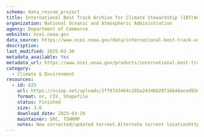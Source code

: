```yaml
---
schema: data_rescue_project 
title: International Best Track Archive for Climate Stewardship (IBTrACS)
organization: National Oceanic and Atmospheric Administration
agency: Department of Commerce
websites: ncei.noaa.gov
data_source: https://www.ncei.noaa.gov/data/international-best-track-archive-for-climate-stewardship-ibtracs/
description: 
last_modified: 2025-03-30
metadata_available: Yes
metadata_url: https://www.ncei.noaa.gov/products/international-best-track-archive
category:
  - Climate & Environment 
resources:
  - id: 625
    url: https://sciop.net/uploads/2ff9743464c285a24346b29716648aced930e8e2
    format: nc, CSV, Shapefile
    status: Finished
    size: 3.6
    download_date: 2025-03-29
    maintainer: SRC, TSHRMP
    notes: New corrected/updated torrent.Alternate torrent locationhttps://academictorrents.com/details/2ff9743464c285a24346b29716648aced930e8e2
---
```


